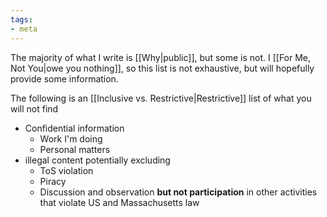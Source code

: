 ```yaml
---
tags:
- meta
---
```


The majority of what I write is [[Why|public]], but some is not. I [[For Me, Not You|owe you nothing]], so this list is not exhaustive, but will hopefully provide some information. 

The following is an [[Inclusive vs. Restrictive|Restrictive]] list of what you will not find

- Confidential information
	- Work I'm doing
	- Personal matters
- illegal content potentially excluding
	- ToS violation
	- Piracy
	- Discussion and observation **but not participation** in other activities that violate US and Massachusetts law

